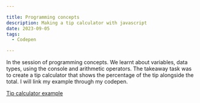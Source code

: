 ```yaml
---

title: Programming concepts
description: Making a tip calculator with javascript
date: 2023-09-05
tags:
  - Codepen

---
```

In the session of programming concepts. We learnt about variables, data types, using the console and arithmetic operators. The takeaway task was to create a tip calculator that shows the percentage of the tip alongside the total. I will link my example through my codepen.

<a href="https://codepen.io/Steelaxel/pen/ZEVNggJ">Tip calculator example</a>
